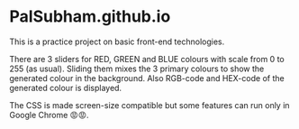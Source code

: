 # PalSubham.github.io

This is a practice project on basic front-end technologies.

There are 3 sliders for RED, GREEN and BLUE colours with scale from 0 to 255 (as usual). Sliding them mixes the 3 primary colours 
to show the generated colour in the background. Also RGB-code and HEX-code of the generated colour is displayed.

The CSS is made screen-size compatible but some features can run only in Google Chrome 😡😡.
